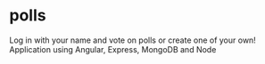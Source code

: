 # polls
Log in with your name and vote on polls or create one of your own! Application using Angular, Express, MongoDB and Node
